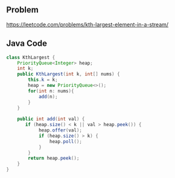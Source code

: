 ## Problem
https://leetcode.com/problems/kth-largest-element-in-a-stream/

## Java Code

```java
class KthLargest {
    PriorityQueue<Integer> heap;
    int k;
    public KthLargest(int k, int[] nums) {
        this.k = k;
        heap = new PriorityQueue<>();
        for(int n: nums){
            add(n);
        }
    }
    
    public int add(int val) {
       if (heap.size() < k || val > heap.peek()) {
            heap.offer(val);
            if (heap.size() > k) {
                heap.poll();
            }
        }
        return heap.peek();
    }
}
```